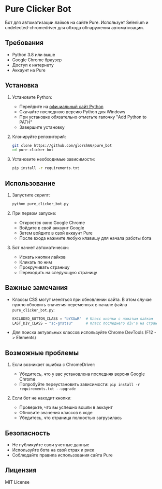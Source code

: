 # Pure Clicker Bot

Бот для автоматизации лайков на сайте Pure. Использует Selenium и undetected-chromedriver для обхода обнаружения автоматизации.

## Требования

- Python 3.8 или выше
- Google Chrome браузер
- Доступ к интернету
- Аккаунт на Pure

## Установка

1. Установите Python:
   - Перейдите на [официальный сайт Python](https://www.python.org/downloads/)
   - Скачайте последнюю версию Python для Windows
   - При установке обязательно отметьте галочку "Add Python to PATH"
   - Завершите установку

2. Клонируйте репозиторий:
   ```bash
   git clone https://github.com/glorsh66/pure_bot
   cd pure-clicker-bot
   ```

3. Установите необходимые зависимости:
   ```bash
   pip install -r requirements.txt
   ```

## Использование

1. Запустите скрипт:
   ```bash
   python pure_clicker_bot.py
   ```

2. При первом запуске:
   - Откроется окно Google Chrome
   - Войдите в свой аккаунт Google
   - Затем войдите в свой аккаунт Pure
   - После входа нажмите любую клавишу для начала работы бота

3. Бот начнет автоматически:
   - Искать кнопки лайков
   - Кликать по ним
   - Прокручивать страницу
   - Переходить на следующую страницу

## Важные замечания

- Классы CSS могут меняться при обновлении сайта. В этом случае нужно обновить значения переменных в начале файла `pure_clicker_bot.py`:
  ```python
  EXCLUDED_BUTTON_CLASS = "bYXGwR"  # Класс кнопки с нажатым лайком
  LAST_DIV_CLASS = "sc-gYstsu"      # Класс последнего div'а на странице
  ```
- Для поиска актуальных классов используйте Chrome DevTools (F12 -> Elements)

## Возможные проблемы

1. Если возникает ошибка с ChromeDriver:
   - Убедитесь, что у вас установлена последняя версия Google Chrome
   - Попробуйте переустановить зависимости: `pip install -r requirements.txt --upgrade`

2. Если бот не находит кнопки:
   - Проверьте, что вы успешно вошли в аккаунт
   - Обновите значения классов в коде
   - Убедитесь, что страница полностью загрузилась

## Безопасность

- Не публикуйте свои учетные данные
- Используйте бота на свой страх и риск
- Соблюдайте правила использования сайта Pure

## Лицензия

MIT License 
